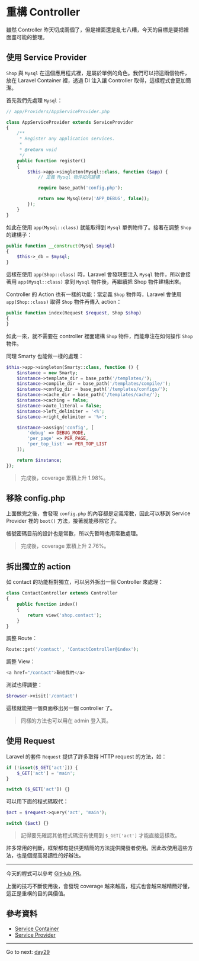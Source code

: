 # 重構 Controller

雖然 Controller 昨天切成兩個了，但是裡面還是亂七八糟，今天的目標是要把裡面盡可能的整理。

## 使用 Service Provider

`Shop` 與 `Mysql` 在這個應用程式裡，是屬於單例的角色。我們可以把這兩個物件，放在 Laravel Container 裡，透過 DI 注入讓 Controller 取得，這樣程式會更加簡潔。

首先我們先處理 `Mysql`：

```php
// app/Providers/AppServiceProvider.php

class AppServiceProvider extends ServiceProvider
{
    /**
     * Register any application services.
     *
     * @return void
     */
    public function register()
    {
        $this->app->singleton(Mysql::class, function ($app) {
            // 定義 Mysql 物件如何建構

            require base_path('config.php');

            return new Mysql(env('APP_DEBUG', false));
        });
    }
}
```

如此在使用 `app(Mysql::class)` 就能取得到 `Mysql` 單例物件了。接著在調整 `Shop` 的建構子：

```php
public function __construct(Mysql $mysql)
{
    $this->_db = $mysql;
}
```

這樣在使用 `app(Shop::class)` 時，Laravel 會發現要注入 `Mysql` 物件，所以會接著用 `app(Mysql::class)` 拿到 `Mysql` 物件後，再繼續把 Shop 物件建構出來。

Controller 的 Action 也有一樣的功能：當定義 `Shop` 物件時，Laravel 會使用 `app(Shop::class)` 取得 `Shop` 物件再傳入 action：

```php
public function index(Request $request, Shop $shop)
{
}
```

如此一來，就不需要在 controller 裡面建構 `Shop` 物件，而能專注在如何操作 `Shop` 物件。

同理 Smarty 也能做一樣的處理：

```php
$this->app->singleton(Smarty::class, function () {
    $instance = new Smarty;
    $instance->template_dir = base_path('/templates/');
    $instance->compile_dir = base_path('/templates/compile/');
    $instance->config_dir = base_path('/templates/configs/');
    $instance->cache_dir = base_path('/templates/cache/');
    $instance->caching = false;
    $instance->auto_literal = false;
    $instance->left_delimiter = '<%';
    $instance->right_delimiter = '%>';

    $instance->assign('config', [
        'debug' => DEBUG_MODE,
        'per_page' => PER_PAGE,
        'per_top_list' => PER_TOP_LIST
    ]);

    return $instance;
});
```

> 完成後，coverage 累積上升 1.98%。

## 移除 config.php

上面做完之後，會發現 `config.php` 的內容都是定義常數，因此可以移到 Service Provider 裡的 `boot()` 方法，接著就能移除它了。

帳號密碼目前的設計也是常數，所以先暫時也用常數處理。

> 完成後，coverage 累積上升 2.76%。

## 拆出獨立的 action

如 contact 的功能相對獨立，可以另外拆出一個 Controller 來處理：

```php
class ContactController extends Controller
{
    public function index()
    {
        return view('shop.contact');
    }
}
```

調整 Route：

```php
Route::get('/contact', 'ContactController@index');
```

調整 View：

```php
<a href="/contact">聯絡我們</a>
```

測試也得調整：

```php
$browser->visit('/contact')
```

這樣就能把一個頁面移出另一個 controller 了。

> 同樣的方法也可以用在 admin 登入頁。

## 使用 Request

Laravel 的套件 `Request` 提供了許多取得 HTTP request 的方法，如：

```php
if (!isset($_GET['act'])) {
    $_GET['act'] = 'main';
}

switch ($_GET['act']) {}
```

可以用下面的程式碼取代：

```php
$act = $request->query('act', 'main');

switch ($act) {}
```

> 記得要先確認其他程式碼沒有使用到 `$_GET['act']` 才能直接這樣改。

許多常用的判斷，框架都有提供更精簡的方法提供開發者使用。因此改使用這些方法，也是個提高易讀性的好辦法。

---

今天的程式可以參考 [GitHub PR](https://github.com/MilesChou/book-refactoring-30-days/pull/17)。

上面的技巧不斷使用後，會發現 coverage 越來越高，程式也會越來越精簡好懂，這正是重構的目的與價值。

## 參考資料

* [Service Container](https://laravel.com/docs/5.5/container)
* [Service Provider](https://laravel.com/docs/5.5/providers)

* * *
Go to next:
[day29](day29.md)
